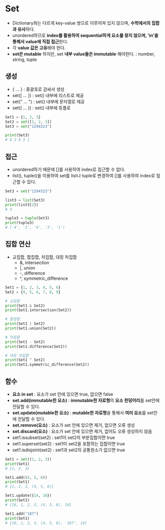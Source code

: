 # Set
  - Dictionary와는 다르게 key-value 쌍으로 이루어져 있지 않으며, **수학에서의 집합과 유사**하다.
  - unordered하므로 **index를 활용하여 sequential하게 요소를 찾지 않으며, 'in'을 통해서 value에 직접 접근**한다.
  - 각 **value 값은 고유**해야 한다.
  - **set은 mutable** 하지만, set **내부 value들은 immutable** 해야한다. : number, string, tuple

## 생성
  - { ... } : 중괄호로 감싸서 생성
  - set([ ... ]) : set() 내부에 리스트로 제공
  - set(" ... ") : set() 내부에 문자열로 제공
  - set(( ... )) : set() 내부에 튜플로 

```python
Set1 = {1, 2, 3}
Set2 = set([1, 2, 3])
Set3 = set("1294323")

print(Set3)
# 4 2 9 3 1
```

## 접근
  - unordered하기 때문에 []를 사용하여 index로 접근할 수 없다.
  - list(), tuple()을 이용하여 set를 list나 tuple로 변경하여 []를 사용하여 index로 접근할 수 있다.

```python
Set3 = set("1294323")

list3 = list(Set3)
print(list3[2])
# 3

tuple3 = tuple(Set3)
print(tuple3)
# ('4', '2', '9', '3', '1')
```

## 집합 연산
  - 교집합, 합집합, 차집합, 대칭 차집합
    - &, intersection
    - |, union
    - \-, difference
    - ^, symmetric_difference

```python
Set1 = {1, 2, 3, 4, 5, 6}
Set2 = {4, 5, 6, 7, 8, 9}

# 교집합
print(Set1 & Set2)
print(Set1.intersection(Set2))

# 합집합
print(Set1 | Set2)
print(Set1.union(Set2))

# 차집합
print(Set1 - Set2)
print(Set1.difference(Set2))

# 대칭 차집합
print(Set1 ^ Set2)
print(Set1.symmetric_difference(Set2))
```

## 함수
  - **요소 in set** : 요소가 set 안에 있으면 true, 없으면 false
  - **set.add(immutable한 요소)** : **immutable한 자료형**의 **요소 한덩어리**를 set안에 전달할 수 있다.
  - **set.update(mutable한 요소)** : **mutable한 자료형**을 통해서 **여러 요소**를 set안에 전달할 수 있다.
  - **set.remove(요소)** : 요소가 set 안에 있으면 제거, 없으면 오류 생성
  - **set.discard(요소)** : 요소가 set 안에 있으면 제거, 없어도 오류 생성하지 않음
  - set1.issubset(set2) : set1이 set2의 부분집합이면 true
  - set1.superset(set2) : set1이 set2을 포함하는 집합이면 true
  - set1.isdisjoint(set2) : set1과 set2의 공통원소가 없으면 true

```python
Set1 = set((1, 2, 3))
print(Set1)
# {1, 2, 3}

Set1.add((4, 5, 6))
print(Set1)
# {1, 2, 3, (4, 5, 6)}

Set1.update({14, 16})
print(Set1)
# {16, 1, 2, 3, (4, 5, 6), 14}

Set1.add("187")
print(Set1)
# {16, 1, 2, 3, (4, 5, 6), '187', 14}
```

